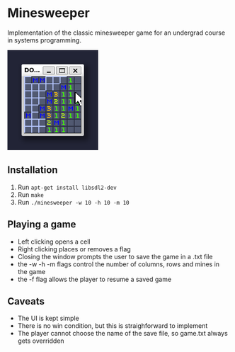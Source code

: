 # Minesweeper
Implementation of the classic minesweeper game
for an undergrad course in systems programming.

![minesweeper](https://github.com/zaesur/minesweeper-tasm/blob/main/minesweeper.png?raw=true)

## Installation
 1. Run `apt-get install libsdl2-dev`
 1. Run `make`
 1. Run `./minesweeper -w 10 -h 10 -m 10`

## Playing a game
  * Left clicking opens a cell
  * Right clicking places or removes a flag
  * Closing the window prompts the user to save the game in a .txt file
  * the -w -h -m flags control the number of columns, rows and mines in the game
  * the -f flag allows the player to resume a saved game

## Caveats
  * The UI is kept simple
  * There is no win condition, but this is straighforward to implement
  * The player cannot choose the name of the save file, so game.txt always gets overridden
